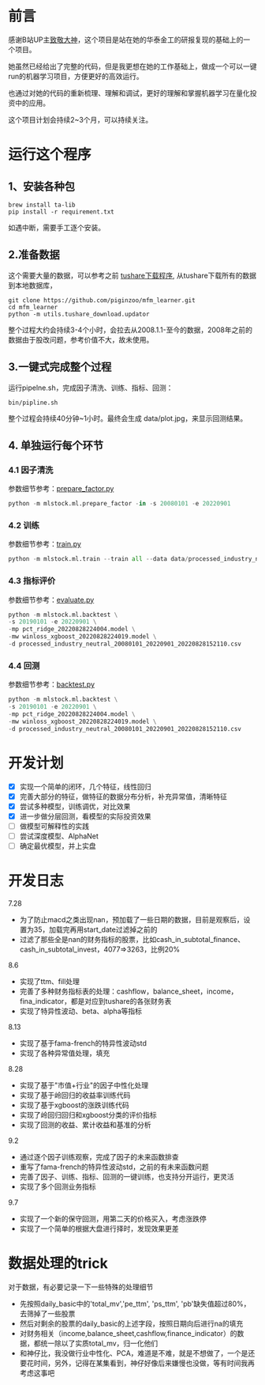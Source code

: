 # 前言

感谢B站UP主[致敬大神](https://www.bilibili.com/video/BV1564y1b7PR)，这个项目是站在她的华泰金工的研报复现的基础上的一个项目。

她虽然已经给出了完整的代码，但是我更想在她的工作基础上，做成一个可以一键run的机器学习项目，方便更好的高效运行。

也通过对她的代码的重新梳理、理解和调试，更好的理解和掌握机器学习在量化投资中的应用。

这个项目计划会持续2~3个月，可以持续关注。



# 运行这个程序

## 1、安装各种包

```
brew install ta-lib
pip install -r requirement.txt
```
如遇中断，需要手工逐个安装。

## 2.准备数据

这个需要大量的数据，可以参考之前 [tushare下载程序](https://github.com/piginzoo/mfm_learner/tree/main/mfm_learner/utils/tushare_download),
从tushare下载所有的数据到本地数据库，

```
git clone https://github.com/piginzoo/mfm_learner.git
cd mfm_learner
python -m utils.tushare_download.updator
```
整个过程大约会持续3-4个小时，会拉去从2008.1.1-至今的数据，2008年之前的数据由于股改问题，参考价值不大，故未使用。

## 3.一键式完成整个过程

运行pipelne.sh，完成因子清洗、训练、指标、回测：

```shell
bin/pipline.sh
```

整个过程会持续40分钟~1小时。最终会生成 data/plot.jpg，来显示回测结果。

## 4. 单独运行每个环节

### 4.1 因子清洗

参数细节参考：[prepare_factor.py](mlstock/ml/prepare_factor.py)

```python
python -m mlstock.ml.prepare_factor -in -s 20080101 -e 20220901
```
### 4.2 训练

参数细节参考：[train.py](mlstock/ml/train.py)

```python
python -m mlstock.ml.train --train all --data data/processed_industry_neutral_20080101_20220901_20220828152110.csv
```

### 4.3 指标评价

参数细节参考：[evaluate.py](mlstock/ml/evaluate.py)

```python
python -m mlstock.ml.backtest \
-s 20190101 -e 20220901 \
-mp pct_ridge_20220828224004.model \
-mw winloss_xgboost_20220828224019.model \
-d processed_industry_neutral_20080101_20220901_20220828152110.csv
```

### 4.4 回测

参数细节参考：[backtest.py](mlstock/ml/backtest.py)

```python
python -m mlstock.ml.backtest \
-s 20190101 -e 20220901 \
-mp pct_ridge_20220828224004.model \
-mw winloss_xgboost_20220828224019.model \
-d processed_industry_neutral_20080101_20220901_20220828152110.csv
```

# 开发计划

- [X] 实现一个简单的闭环，几个特征，线性回归
- [X] 完善大部分的特征，做特征的数据分布分析，补充异常值，清晰特征
- [X] 尝试多种模型，训练调优，对比效果
- [X] 进一步做分层回测，看模型的实际投资效果
- [ ] 做模型可解释性的实践
- [ ] 尝试深度模型、AlphaNet
- [ ] 确定最优模型，并上实盘

# 开发日志

7.28
- 为了防止macd之类出现nan，预加载了一些日期的数据，目前是观察后，设置为35，加载完再用start_date过滤掉之前的
- 过滤了那些全是nan的财务指标的股票，比如cash_in_subtotal_finance、cash_in_subtotal_invest，4077=>3263，比例20%

8.6
- 实现了ttm、fill处理
- 完善了多种财务指标表的处理：cashflow，balance_sheet，income，fina_indicator，都是对应到tushare的各张财务表
- 实现了特异性波动、beta、alpha等指标

8.13
- 实现了基于fama-french的特异性波动std
- 实现了各种异常值处理，填充

8.28
- 实现了基于"市值+行业"的因子中性化处理
- 实现了基于岭回归的收益率训练代码
- 实现了基于xgboost的涨跌训练代码
- 实现了岭回归回归和xgboost分类的评价指标
- 实现了回测的收益、累计收益和基准的分析

9.2
- 通过逐个因子训练观察，完成了因子的未来函数排查
- 重写了fama-french的特异性波动std，之前的有未来函数问题
- 完善了因子、训练、指标、回测的一键训练，也支持分开运行，更灵活
- 实现了多个回测业务指标

9.7
- 实现了一个新的保守回测，用第二天的价格买入，考虑涨跌停
- 实现了一个简单的根据大盘进行择时，发现效果更差

# 数据处理的trick

对于数据，有必要记录一下一些特殊的处理细节
- 先按照daily_basic中的'total_mv','pe_ttm', 'ps_ttm', 'pb'缺失值超过80%，去筛掉了一些股票
- 然后对剩余的股票的daily_basic的上述字段，按照日期向后进行na的填充
- 对财务相关（income,balance_sheet,cashflow,finance_indicator）的数据，都统一除以了实质total_mv，归一化他们
- 和神仔比，我没做行业中性化、PCA，难道是不难，就是不想做了，一个是还要花时间，另外，记得在某集看到，神仔好像后来嫌慢也没做，等有时间我再考虑这事吧
